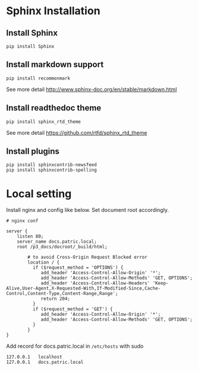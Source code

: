 # Sphinx Installation

## Install Sphinx
```
pip install Sphinx
```

## Install markdown support
```
pip install recommonmark
```
See more detail http://www.sphinx-doc.org/en/stable/markdown.html

## Install readthedoc theme
```
pip install sphinx_rtd_theme
```
See more detail https://github.com/rtfd/sphinx_rtd_theme

## Install plugins
```
pip install sphinxcontrib-newsfeed
pip install sphinxcontrib-spelling
```

# Local setting
Install nginx and config like below. Set document root accordingly.
```
# nginx conf

server {
	listen 80;
	server_name docs.patric.local;
	root /p3_docs/docroot/_build/html;

        # to avoid Cross-Origin Request Blocked error
        location / { 
          if ($request_method = 'OPTIONS') {
             add_header 'Access-Control-Allow-Origin' '*';
             add_header 'Access-Control-Allow-Methods' 'GET, OPTIONS';
             add_header 'Access-Control-Allow-Headers' 'Keep-Alive,User-Agent,X-Requested-With,If-Modified-Since,Cache-Control,Content-Type,Content-Range,Range';
             return 204;
          }
          if ($request_method = 'GET') {
             add_header 'Access-Control-Allow-Origin' '*';
             add_header 'Access-Control-Allow-Methods' 'GET, OPTIONS';
          }
        }
}
```

Add record for docs.patric.local in `/etc/hosts` with sudo
```
127.0.0.1	localhost
127.0.0.1	docs.patric.local
```

